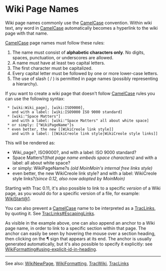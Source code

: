 # Wiki Page Names


Wiki page names commonly use the [CamelCase](camel-case) convention. Within wiki text, any word in [CamelCase](camel-case) automatically becomes a hyperlink to the wiki page with that name.

[CamelCase](camel-case) page names must follow these rules:

1. The name must consist of **alphabetic characters only**. No digits, spaces, punctuation, or underscores are allowed.
1. A name must have at least two capital letters.
1. The first character must be capitalized.
1. Every capital letter must be followed by one or more lower-case letters. 
1. The use of slash ( / ) is permitted in page names (possibly representing a hierarchy).


If you want to create a wiki page that doesn't follow [CamelCase](camel-case) rules you can use the following syntax:

```wiki
 * [wiki:Wiki_page], [wiki:ISO9000],
   and with a label: [wiki:ISO9000 ISO 9000 standard]
 * [wiki:"Space Matters"]
   and with a label: [wiki:"Space Matters" all about white space]
 * or simply: ["WikiPageName"]s
 * even better, the new [[WikiCreole link style]]
   and with a label: [[WikiCreole link style|WikiCreole style links]]
```


This will be rendered as:

- Wiki_page?, ISO9000?,
  and with a label: ISO 9000 standard?
- Space Matters?*(that page name embeds space characters)*
  and with a label: all about white space?
- or simply: WikiPageName?s *(old MoinMoin's internal free links style)*
- even better, the new WikiCreole link style?
  and with a label: WikiCreole style links?*(since 0.12, also now adopted by MoinMoin)*


Starting with Trac 0.11, it's also possible to link to a specific *version* of a Wiki page, as you would do for a specific version of a file, for example: [WikiStart\@1](wiki-start?version=1).


You can also prevent a [CamelCase](camel-case) name to be interpreted as a [TracLinks](trac-links), by quoting it. See [TracLinks\#EscapingLinks](trac-links#escaping-links).


As visible in the example above, one can also append an anchor to a Wiki page name, in order to link to a specific section within that page. The anchor can easily be seen by hovering the mouse over a section heading, then clicking on the ¶ sign that appears at its end. The anchor is usually generated automatically, but it's also possible to specify it explicitly: see [WikiFormatting\#using-explicit-id-in-heading](wiki-formatting#).

---


See also: [WikiNewPage](wiki-new-page), [WikiFormatting](wiki-formatting), [TracWiki](trac-wiki), [TracLinks](trac-links)